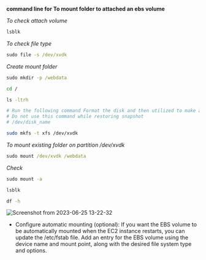 **command line for To mount folder to attached an ebs volume**

_To check attach volume_

```cmd
lsblk
```

_To check file type_

```cmd
sudo file -s /dev/xvdk
```
_Create mount folder_
 
```cmd
sudo mkdir -p /webdata
```
```cmd
cd /
```
```cmd
ls -ltrh
```

```bash
# Run the following command Format the disk and then utilized to make a file system 
# Do not use this command while restoring snapshot
# /dev/disk_name

sudo mkfs -t xfs /dev/xvdk
```
_To mount existing folder on partition /dev/xvdk_

```cmd
sudo mount /dev/xvdk /webdata
```
_Check_
 
```cmd
sudo mount -a
```
```cmd
lsblk
```
```cmd
df -h
```

![Screenshot from 2023-06-25 13-22-32](https://github.com/rio-ke/workman/assets/88568938/6a162914-a74e-4666-a509-b8fa5ba167db)


* Configure automatic mounting (optional): If you want the EBS volume to be automatically mounted when the EC2 instance restarts, you can update the /etc/fstab file. Add an entry for the EBS volume using the device name and mount point, along with the desired file system type and options.
